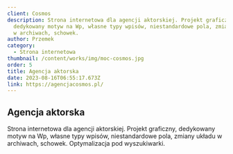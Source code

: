 ```yaml
---
client: Cosmos
description: Strona internetowa dla agencji aktorskiej. Projekt graficzny,
  dedykowany motyw na Wp, własne typy wpisów, niestandardowe pola, zmiany układu
  w archiwach, schowek.
author: Przemek
category:
  - Strona internetowa
thumbnail: /content/works/img/moc-cosmos.jpg
order: 5
title: Agencja aktorska
date: 2023-08-16T06:55:17.673Z
link: https://agencjacosmos.pl/
---
```


## Agencja aktorska

Strona internetowa dla agencji aktorskiej. Projekt graficzny, dedykowany motyw na Wp, własne typy wpisów, niestandardowe pola, zmiany układu w archiwach, schowek. Optymalizacja pod wyszukiwarki.
